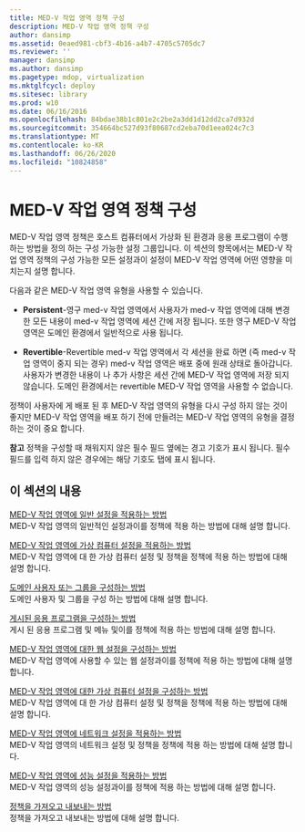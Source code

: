 ```yaml
---
title: MED-V 작업 영역 정책 구성
description: MED-V 작업 영역 정책 구성
author: dansimp
ms.assetid: 0eaed981-cbf3-4b16-a4b7-4705c5705dc7
ms.reviewer: ''
manager: dansimp
ms.author: dansimp
ms.pagetype: mdop, virtualization
ms.mktglfcycl: deploy
ms.sitesec: library
ms.prod: w10
ms.date: 06/16/2016
ms.openlocfilehash: 84bdae38b1c801e2c2be2a3dd1d12dd2ca7d932d
ms.sourcegitcommit: 354664bc527d93f80687cd2eba70d1eea024c7c3
ms.translationtype: MT
ms.contentlocale: ko-KR
ms.lasthandoff: 06/26/2020
ms.locfileid: "10824858"
---
```

# MED-V 작업 영역 정책 구성


MED-V 작업 영역 정책은 호스트 컴퓨터에서 가상화 된 환경과 응용 프로그램이 수행 하는 방법을 정의 하는 구성 가능한 설정 그룹입니다. 이 섹션의 항목에서는 MED-V 작업 영역 정책의 구성 가능한 모든 설정과이 설정이 MED-V 작업 영역에 어떤 영향을 미치는지 설명 합니다.

다음과 같은 MED-V 작업 영역 유형을 사용할 수 있습니다.

-   **Persistent**-영구 med-v 작업 영역에서 사용자가 med-v 작업 영역에 대해 변경한 모든 내용이 med-v 작업 영역에 세션 간에 저장 됩니다. 또한 영구 MED-V 작업 영역은 도메인 환경에서 일반적으로 사용 됩니다.

-   **Revertible**-Revertible med-v 작업 영역에서 각 세션을 완료 하면 (즉 med-v 작업 영역이 중지 되는 경우) med-v 작업 영역은 배포 중에 원래 상태로 돌아갑니다. 사용자가 변경한 내용이 나 추가 사항은 세션 간에 MED-V 작업 영역에 저장 되지 않습니다. 도메인 환경에서는 revertible MED-V 작업 영역을 사용할 수 없습니다.

정책이 사용자에 게 배포 된 후 MED-V 작업 영역의 유형을 다시 구성 하지 않는 것이 좋지만 MED-V 작업 영역을 배포 하기 전에 만들려는 MED-V 작업 영역의 유형을 결정 하는 것이 중요 합니다.

**참고**  정책을 구성할 때 채워지지 않은 필수 필드 옆에는 경고 기호가 표시 됩니다. 필수 필드를 입력 하지 않은 경우에는 해당 기호도 탭에 표시 됩니다.

 

## 이 섹션의 내용


<a href="" id="how-to-apply-general-settings-to-a-med-v-workspace"></a>[MED-V 작업 영역에 일반 설정을 적용하는 방법](how-to-apply-general-settings-to-a-med-v-workspace.md)  
MED-V 작업 영역의 일반적인 설정과이를 정책에 적용 하는 방법에 대해 설명 합니다.

<a href="" id="how-to-apply-virtual-machine-settings-to-a-med-v-workspace"></a>[MED-V 작업 영역에 가상 컴퓨터 설정을 적용하는 방법](how-to-apply-virtual-machine-settings-to-a-med-v-workspace.md)  
MED-V 작업 영역에 대 한 가상 컴퓨터 설정 및 정책을 정책에 적용 하는 방법에 대해 설명 합니다.

<a href="" id="how-to-configure-a-domain-user-or-group"></a>[도메인 사용자 또는 그룹을 구성하는 방법](how-to-configure-a-domain-user-or-groupmedvv2.md)  
도메인 사용자 및 그룹을 구성 하는 방법에 대해 설명 합니다.

<a href="" id="how-to-configure-published-applications"></a>[게시된 응용 프로그램을 구성하는 방법](how-to-configure-published-applicationsmedvv2.md)  
게시 된 응용 프로그램 및 메뉴 및이를 정책에 적용 하는 방법에 대해 설명 합니다.

<a href="" id="how-to-configure-web-settings-for-a-med-v-workspace"></a>[MED-V 작업 영역에 대한 웹 설정을 구성하는 방법](how-to-configure-web-settings-for-a-med-v-workspace.md)  
MED-V 작업 영역에 사용할 수 있는 웹 설정과이를 정책에 적용 하는 방법에 대해 설명 합니다.

<a href="" id="how-to-configure-the-virtual-machine-setup-for-a-med-v-workspace"></a>[MED-V 작업 영역에 대한 가상 컴퓨터 설정을 구성하는 방법](how-to-configure-the-virtual-machine-setup-for-a-med-v-workspace.md)  
MED-V 작업 영역에 대 한 가상 컴퓨터 설정 및 정책을 정책에 적용 하는 방법에 대해 설명 합니다.

<a href="" id="how-to-apply-network-settings-to-a-med-v-workspace"></a>[MED-V 작업 영역에 네트워크 설정을 적용하는 방법](how-to-apply-network-settings-to-a-med-v-workspace.md)  
MED-V 작업 영역의 네트워크 설정 및 정책을 정책에 적용 하는 방법에 대해 설명 합니다.

<a href="" id="how-to-apply-performance-settings-to-a-med-v-workspace"></a>[MED-V 작업 영역에 성능 설정을 적용하는 방법](how-to-apply-performance-settings-to-a-med-v-workspace.md)  
MED-V 작업 영역의 성능 설정과이를 정책에 적용 하는 방법에 대해 설명 합니다.

<a href="" id="how-to-import-and-export-a-policy"></a>[정책을 가져오고 내보내는 방법](how-to-import-and-export-a-policy.md)  
정책을 가져오고 내보내는 방법에 대해 설명 합니다.

 

 





